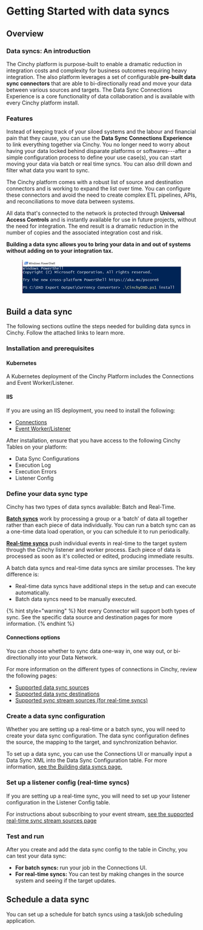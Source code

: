 # Getting Started with data syncs

## Overview

### Data syncs: An introduction

The Cinchy platform is purpose-built to enable a dramatic reduction in integration costs and complexity for business outcomes requiring heavy integration. The also platform leverages a set of configurable **pre-built data sync connectors** that are able to bi-directionally read and move your data between various sources and targets. The Data Sync Connections Experience is a core functionality of data collaboration and is available with every Cinchy platform install.

### Features

Instead of keeping track of your siloed systems and the labour and financial pain that they cause, you can use the **Data Sync Connections Experience** to link everything together via Cinchy. You no longer need to worry about having your data locked behind disparate platforms or softwares---after a simple configuration process to define your use case(s), you can start moving your data via batch or real time syncs. You can also drill down and filter what data you want to sync.

The Cinchy platform comes with a robust list of source and destination connectors and is working to expand the list over time. You can configure these connectors and avoid the need to create complex ETL pipelines, APIs, and reconciliations to move data between systems.

All data that's connected to the network is protected through **Universal Access Controls** and is instantly available for use in future projects, without the need for integration. The end result is a dramatic reduction in the number of copies and the associated integration cost and risk.

**Building a data sync allows you to bring your data in and out of systems without adding on to your integration tax.**

<figure><img src="../.gitbook/assets/image (163).png" alt=""><figcaption></figcaption></figure>

## Build a data sync

The following sections outline the steps needed for building data syncs in Cinchy. Follow the attached links to learn more.

### Installation and prerequisites

#### Kubernetes

A Kubernetes deployment of the Cinchy Platform includes the Connections and Event Worker/Listener.

#### IIS 


If you are using an IIS deployment, you need to install the following:

* [Connections](./installation-and-maintenance/installing-connections)
* [Event Worker/Listener](./installation-and-maintenance/installing-the-worker-listener.md)

After installation, ensure that you have access to the following Cinchy Tables on your platform:

* Data Sync Configurations
* Execution Log
* Execution Errors
* Listener Config

### Define your data sync type

Cinchy has two types of data syncs available: Batch and Real-Time.

[**Batch syncs**](building-data-syncs/types-of-data-syncs.md#1.-batch-syncs) work by processing a group or a ‘batch’ of data all together rather than each piece of data individually. You can run a batch sync can as a one-time data load operation, or you can schedule it to run periodically.

[**Real-time syncs**](building-data-syncs/types-of-data-syncs.md#2.-real-time-data-sync) push individual events in real-time to the target system through the Cinchy listener and worker process. Each piece of data is processed as soon as it's collected or edited, producing immediate results.

A batch data syncs and real-time data syncs are similar processes. The key difference is:

- Real-time data syncs have additional steps in the setup and can execute automatically. 
- Batch data syncs need to be manually executed.

{% hint style="warning" %}
Not every Connector will support both types of sync. See the specific data source and destination pages for more information.
{% endhint %}

#### Connections options

You can choose whether to sync data one-way in, one way out, or bi-directionally into your Data Network.

For more information on the different types of connections in Cinchy, review the following pages:

* [Supported data sync sources](supported-data-sync-sources/)
* [Supported data sync destinations](supported-data-sync-destinations/)
* [Supported sync stream sources (for real-time syncs)](supported-real-time-sync-stream-sources/)

### Create a data sync configuration

Whether you are setting up a real-time or a batch sync, you will need to create your data sync configuration. The data sync configuration defines the source, the mapping to the target, and synchronization behavior.

To set up a data sync, you can use the Connections UI or manually input a Data Sync XML into the Data Sync Configuration table. For more information, [see the Building data syncs page.](../data-syncs/building-data-syncs/README)

### Set up a listener config (real-time syncs)

If you are setting up a real-time sync, you will need to set up your listener configuration in the Listener Config table.

For instructions about subscribing to your event stream, [see the supported real-time sync stream sources page](supported-real-time-sync-stream-sources/)

### Test and run

After you create and add the data sync config to the table in Cinchy, you can test your data sync:

* **For batch syncs:** run your job in the Connections UI.
* **For real-time syncs:** You can test by making changes in the source system and seeing if the target updates.

## Schedule a data sync

You can set up a schedule for batch syncs using a task/job scheduling application.

<!-- 

Need to check with SMEs on page update.

## Monitor a data sync

To review documentation on how to monitor your data syncs for errors, click here. -->
